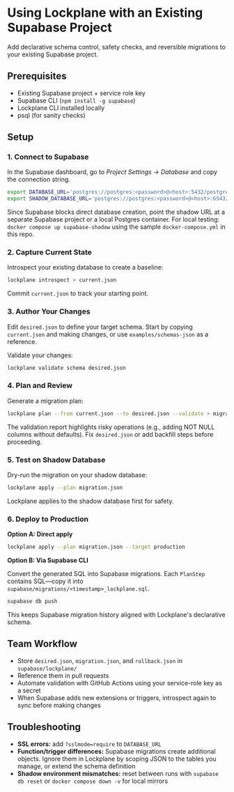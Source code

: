 # Using Lockplane with an Existing Supabase Project

Add declarative schema control, safety checks, and reversible migrations to your existing Supabase project.

## Prerequisites

- Existing Supabase project + service role key
- Supabase CLI (`npm install -g supabase`)
- Lockplane CLI installed locally
- psql (for sanity checks)

## Setup

### 1. Connect to Supabase

In the Supabase dashboard, go to *Project Settings → Database* and copy the connection string.

```bash
export DATABASE_URL='postgres://postgres:<password>@<host>:5432/postgres'
export SHADOW_DATABASE_URL='postgres://postgres:<password>@<host>:6543/postgres'
```

Since Supabase blocks direct database creation, point the shadow URL at a separate Supabase project or a local Postgres container. For local testing: `docker compose up supabase-shadow` using the sample `docker-compose.yml` in this repo.

### 2. Capture Current State

Introspect your existing database to create a baseline:

```bash
lockplane introspect > current.json
```

Commit `current.json` to track your starting point.

### 3. Author Your Changes

Edit `desired.json` to define your target schema. Start by copying `current.json` and making changes, or use `examples/schemas-json` as a reference.

Validate your changes:
```bash
lockplane validate schema desired.json
```

### 4. Plan and Review

Generate a migration plan:

```bash
lockplane plan --from current.json --to desired.json --validate > migration.json
```

The validation report highlights risky operations (e.g., adding NOT NULL columns without defaults). Fix `desired.json` or add backfill steps before proceeding.

### 5. Test on Shadow Database

Dry-run the migration on your shadow database:

```bash
lockplane apply --plan migration.json
```

Lockplane applies to the shadow database first for safety.

### 6. Deploy to Production

**Option A: Direct apply**
```bash
lockplane apply --plan migration.json --target production
```

**Option B: Via Supabase CLI**

Convert the generated SQL into Supabase migrations. Each `PlanStep` contains SQL—copy it into `supabase/migrations/<timestamp>_lockplane.sql`.

```bash
supabase db push
```

This keeps Supabase migration history aligned with Lockplane's declarative schema.

## Team Workflow

- Store `desired.json`, `migration.json`, and `rollback.json` in `supabase/lockplane/`
- Reference them in pull requests
- Automate validation with GitHub Actions using your service-role key as a secret
- When Supabase adds new extensions or triggers, introspect again to sync before making changes

## Troubleshooting

- **SSL errors:** add `?sslmode=require` to `DATABASE_URL`
- **Function/trigger differences:** Supabase migrations create additional objects. Ignore them in Lockplane by scoping JSON to the tables you manage, or extend the schema definition
- **Shadow environment mismatches:** reset between runs with `supabase db reset` or `docker compose down -v` for local mirrors
